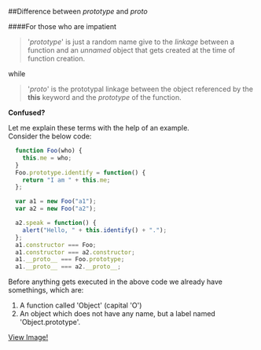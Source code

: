 ##Difference between _prototype_ and _proto_

####For those who are impatient
>'_prototype_' is just a random name give to the _linkage_
>between a function and an _unnamed_ object that gets
>created at the time of function creation.

while
>'_proto_' is the prototypal linkage between the object
>referenced by the **this** keyword and the _prototype_
>of the function.

**Confused?**

Let me explain these terms with the help of an example.  
Consider the below code:  
```javascript
  function Foo(who) {
    this.me = who;
  }
  Foo.prototype.identify = function() {
    return "I am " + this.me;
  };

  var a1 = new Foo("a1");
  var a2 = new Foo("a2");

  a2.speak = function() {
    alert("Hello, " + this.identify() + ".");
  };
  a1.constructor === Foo;
  a1.constructor === a2.constructor;
  a1.__proto__ === Foo.prototype;
  a1.__proto__ === a2.__proto__;
```
Before anything gets executed in the above code
we already have somethings, which are:  

1. A function called 'Object' (capital 'O')
2. An object which does not have any name, but a
  label named 'Object.prototype'.

[View Image!](images/object_in_js.png)
